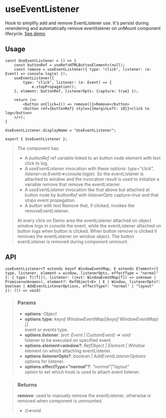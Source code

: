 # useEventListener
Hook to simplify add and remove EventListener use. It's persist during rerendering and automatically remove eventlistener on unMount component lifecycle. [See demo](https://react-tools.ndria.dev/#/hooks/events/useEventListener)

## Usage

```tsx
const UseEventListener = () => {
	const buttonRef = useRef<HTMLButtonElement>(null);
	const remove = useEventListener({ type: "click", listener: (e: Event) => console.log(e) });
	useEventListener({
		type: "click", listener: (e: Event) => {
			e.stopPropagation();
	}, element: buttonRef, listenerOpts: {capture: true} });

	return (<>
		<button onClick={() => remove()}>Remove</button>
		<button ref={buttonRef} style={{marginLeft: 10}}>click to log</button>
	</>);
}

UseEventListener.displayName = "UseEventListener";

export { UseEventListener };
```

> The component has:
> - A _buttonRef_ ref variable linked to an button node element with text click to log.
> - A _useEventListener_ invocation with these options: _type_="click", _listener_=(e:Event)=>console.log(e). So the eventListener is attached to window and the invocation result is used to initialize a variable remove that remove the eventListener.
> - A _useEventListener_ invocation like that above but attached at button node by _buttonRef_ with _listenerOpts_ capture=_true_ and that stops event propagation.
> - A _button_ with text Remove that, if clicked, invokes the removeEventListener.
> 
> At every click on Demo area the eventListener attached on object window logs in console the event, while the eventListener attached on button logs when button is clicked. When button remove is clicked it removes the eventListener on window object. The button eventListener is removed during component unmount.


## API

```tsx
useEventListener<T extends keyof WindowEventMap, E extends Element>({ type, listener, element = window, listenerOpts, effectType = "normal" }: { type: T|(T[]), listener: ((evt: WindowEventMap[T]) => unknown | Promise<unknown>), element?: RefObject<E> | E | Window, listenerOpts?: boolean | AddEventListenerOptions, effectType?: "normal" | "layout" }): (() => void)
```


> ### Params
>
> - __options__: _Object_
> - __options.type__: _keyof WindowEventMap|(keyof WindowEventMap)[]_  
event or events type.
> - __options.listener__: _(evt: Event | CustomEvent) => void_  
listener to be executed on specified event.
> - __options.element=window?__: _RefObject<Element> | Element | Window_  
element on which attaching eventListener.
> - __options.listenerOpts?__: _boolean | AddEventListenerOptions_  
options for listener.
> - __options.effectType="normal"?__: _"normal"|"layout"_  
option to set which hook is used to attach event listener.
>



> ### Returns
>
> __remove__: used to manually remove the eventListener, otherwise is removed when component is unmounted.
> - _()=>void_  
>